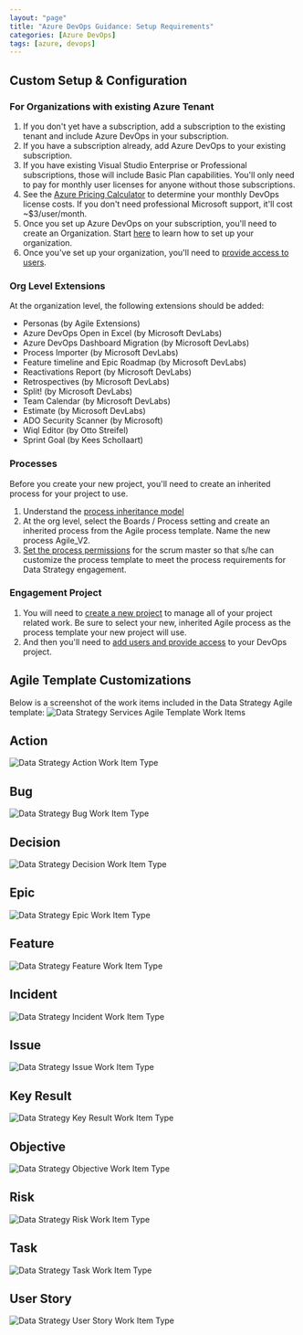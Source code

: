```yaml
---
layout: "page"
title: "Azure DevOps Guidance: Setup Requirements"
categories: [Azure DevOps]
tags: [azure, devops]
---
```


## Custom Setup & Configuration

### For Organizations with existing Azure Tenant

1. If you don't yet have a subscription, add a subscription to the existing tenant and include Azure DevOps in your subscription.
1. If you have a subscription already, add Azure DevOps to your existing subscription.
1. If you have existing Visual Studio Enterprise or Professional subscriptions, those will include Basic Plan capabilities.  You'll only need to pay for monthly user licenses for anyone without those subscriptions.
1. See the [Azure Pricing Calculator](https://azure.microsoft.com/en-us/pricing/calculator/) to determine your monthly DevOps license costs.  If you don't need professional Microsoft support, it'll cost ~$3/user/month.
1. Once you set up Azure DevOps on your subscription, you'll need to create an Organization.  Start [here](https://learn.microsoft.com/en-us/azure/devops/organizations/accounts/organization-management) to learn how to set up your organization.
1. Once you've set up your organization, you'll need to [provide access to users](https://learn.microsoft.com/en-us/azure/devops/organizations/accounts/add-organization-users).

### Org Level Extensions

At the organization level, the following extensions should be added:

- Personas (by Agile Extensions)
- Azure DevOps Open in Excel (by Microsoft DevLabs)
- Azure DevOps Dashboard Migration (by Microsoft DevLabs)
- Process Importer (by Microsoft DevLabs)
- Feature timeline and Epic Roadmap (by Microsoft DevLabs)
- Reactivations Report (by Microsoft DevLabs)
- Retrospectives (by Microsoft DevLabs)
- Split! (by Microsoft DevLabs)
- Team Calendar (by Microsoft DevLabs)
- Estimate (by Microsoft DevLabs)
- ADO Security Scanner (by Microsoft)
- Wiql Editor (by Otto Streifel)
- Sprint Goal (by Kees Schollaart)

### Processes

Before you create your new project, you'll need to create an inherited process for your project to use.

1. Understand the [process inheritance model](https://learn.microsoft.com/en-us/azure/devops/organizations/settings/work/inheritance-process-model)
1. At the org level, select the Boards / Process setting and create an inherited process from the Agile process template. Name the new process Agile_V2.
1. [Set the process permissions](https://learn.microsoft.com/en-us/azure/devops/organizations/security/set-permissions-access-work-tracking?view=azure-devops#process-permissions) for the scrum master so that s/he can customize the process template to meet the process requirements for Data Strategy engagement.

### Engagement Project

1. You will need to [create a new project](https://learn.microsoft.com/en-us/azure/devops/organizations/projects/create-project) to manage all of your project related work.  Be sure to select your new, inherited Agile process as the process template your new project will use.
1. And then you'll need to [add users and provide access](https://learn.microsoft.com/en-us/azure/devops/organizations/security/add-users-team-project) to your DevOps project.

## Agile Template Customizations

Below is a screenshot of the work items included in the Data Strategy Agile template:
![Data Strategy Services Agile Template Work Items](/assets/images/WIT_AgileTemplateWorkItems.png)

## Action

![Data Strategy Action Work Item Type](/assets/images/WIT_Action.png)

## Bug

![Data Strategy Bug Work Item Type](/assets/images/WIT_Bug.png)

## Decision

![Data Strategy Decision Work Item Type](/assets/images/WIT_Decision.png)

## Epic

![Data Strategy Epic Work Item Type](/assets/images/WIT_Epic.png)

## Feature

![Data Strategy Feature Work Item Type](/assets/images/WIT_Feature.png)

## Incident

![Data Strategy Incident Work Item Type](/assets/images/WIT_Incident.png)

## Issue

![Data Strategy Issue Work Item Type](/assets/images/WIT_Issue.png)

## Key Result

![Data Strategy Key Result Work Item Type](/assets/images/WIT_KeyResult.png)

## Objective

![Data Strategy Objective Work Item Type](/assets/images/WIT_Objective.png)

## Risk

![Data Strategy Risk Work Item Type](/assets/images/WIT_Risk.png)

## Task

![Data Strategy Task Work Item Type](/assets/images/WIT_Task.png)

## User Story

![Data Strategy User Story Work Item Type](/assets/images/WIT_UserStory.png)
